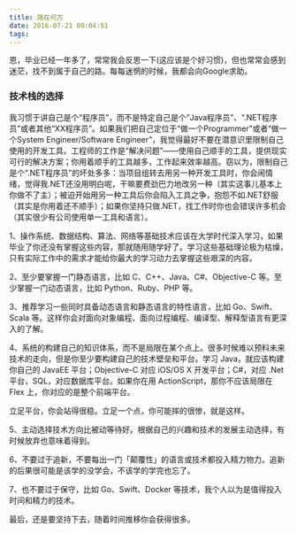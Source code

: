 ```yaml
---
title: 路在何方
date: 2016-07-21 09:04:51
tags:
---
```


恩，毕业已经一年多了，常常我会反思一下(这应该是个好习惯)，但也常常会感到迷茫，找不到属于自己的路。每每迷惘的时候，我都会向Google求助。

### 技术栈的选择

我习惯于讲自己是个“程序员”，而不是特定自己是个“Java程序员”、“.NET程序员”或者其他“XX程序员”。如果我们把自己定位于“做一个Programmer”或者“做一个System Engineer/Software Engineer”，我觉得最好不要在潜意识里限制自己使用的开发工具。工程师的工作是“解决问题”——使用自己顺手的工具，提供现实可行的解决方案；你用着顺手的工具越多，工作起来效率越高。窃以为，限制自己是个“.NET程序员”的坏处多多：当项目组转去用另一种开发工具时，你会闹情绪，觉得我.NET还没用明白呢，干嘛要费劲巴力地改另一种（其实这事儿基本上你做不了主）；被迫开始用另一种工具后你会陷入工具之争，抱怨不如.NET舒服（其实是你用着还不顺手）；如果你坚持只做.NET，找工作时你也会错误许多机会（其实很少有公司使用单一工具和语言）。


1、操作系统、数据结构、算法、网络等基础技术应该在大学时代深入学习，如果毕业了你还没有掌握这些内容，那就随用随学好了。学习这些基础理论极为枯燥，只有实际工作中的需求才能给你最大的学习动力去掌握这些艰深的内容。

2、至少要掌握一门静态语言，比如 C、C++、Java、C#、Objective-C 等。至少掌握一门动态语言，比如 Python、Ruby、PHP 等。

3、推荐学习一些同时具备动态语言和静态语言的特性语言，比如 Go、Swift、Scala 等。这样你会对面向对象编程、面向过程编程、编译型、解释型语言有更深入的了解。

4、系统的构建自己的知识体系，而不是局限在某个点上。很多时候难以预料未来技术的走向，但是你至少要构建自己的技术壁垒和平台。学习 Java，就应该构建你自己的 JavaEE 平台；Objective-C 对应 iOS/OS X 开发平台；C#，对应 .Net 平台，SQL，对应数据库平台。如果你在用 ActionScript，那你不应该局限在 Flex 上，你对应的是整个前端平台。

立足平台，你会站得很稳。立足一个点，你可能摔的很惨，就是这样。

5、主动选择技术方向比被动等待好。根据自己的兴趣和技术的发展主动选择，有时候放弃也意味着得到。

6、不要过于追新，不要每出一门「颠覆性」的语言或技术都投入精力物力。追新的后果很可能是该学的没学会，不该学的学完也忘了。

7、也不要过于保守，比如 Go、Swift、Docker 等技术，我个人以为是值得投入时间和精力的技术。

最后，还是要坚持下去，随着时间推移你会获得很多。
